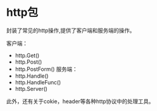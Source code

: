# http包
封装了常见的http操作,提供了客户端和服务端的操作。

客户端：
- http.Get()
- http.Post()
- http.PostForm()
服务端：
- http.Handle()
- http.HandleFunc()
- http.Server()

此外，还有关于cokie，header等各种http协议中的处理工具。